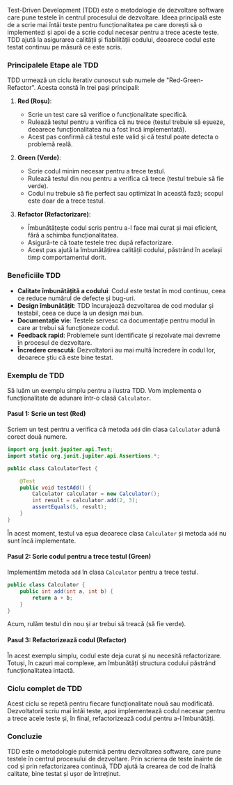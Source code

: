 Test-Driven Development (TDD) este o metodologie de dezvoltare software care pune testele în centrul procesului de dezvoltare. Ideea principală este de a scrie mai întâi teste pentru funcționalitatea pe care dorești să o implementezi și apoi de a scrie codul necesar pentru a trece aceste teste. TDD ajută la asigurarea calității și fiabilității codului, deoarece codul este testat continuu pe măsură ce este scris.

### Principalele Etape ale TDD

TDD urmează un ciclu iterativ cunoscut sub numele de "Red-Green-Refactor". Acesta constă în trei pași principali:

1. **Red (Roșu)**:
    - Scrie un test care să verifice o funcționalitate specifică.
    - Rulează testul pentru a verifica că nu trece (testul trebuie să eșueze, deoarece funcționalitatea nu a fost încă implementată).
    - Acest pas confirmă că testul este valid și că testul poate detecta o problemă reală.

2. **Green (Verde)**:
    - Scrie codul minim necesar pentru a trece testul.
    - Rulează testul din nou pentru a verifica că trece (testul trebuie să fie verde).
    - Codul nu trebuie să fie perfect sau optimizat în această fază; scopul este doar de a trece testul.

3. **Refactor (Refactorizare)**:
    - Îmbunătățește codul scris pentru a-l face mai curat și mai eficient, fără a schimba funcționalitatea.
    - Asigură-te că toate testele trec după refactorizare.
    - Acest pas ajută la îmbunătățirea calității codului, păstrând în același timp comportamentul dorit.

### Beneficiile TDD

- **Calitate îmbunătățită a codului**: Codul este testat în mod continuu, ceea ce reduce numărul de defecte și bug-uri.
- **Design îmbunătățit**: TDD încurajează dezvoltarea de cod modular și testabil, ceea ce duce la un design mai bun.
- **Documentație vie**: Testele servesc ca documentație pentru modul în care ar trebui să funcționeze codul.
- **Feedback rapid**: Problemele sunt identificate și rezolvate mai devreme în procesul de dezvoltare.
- **Încredere crescută**: Dezvoltatorii au mai multă încredere în codul lor, deoarece știu că este bine testat.

### Exemplu de TDD

Să luăm un exemplu simplu pentru a ilustra TDD. Vom implementa o funcționalitate de adunare într-o clasă `Calculator`.

#### Pasul 1: Scrie un test (Red)

Scriem un test pentru a verifica că metoda `add` din clasa `Calculator` adună corect două numere.

```java
import org.junit.jupiter.api.Test;
import static org.junit.jupiter.api.Assertions.*;

public class CalculatorTest {

    @Test
    public void testAdd() {
        Calculator calculator = new Calculator();
        int result = calculator.add(2, 3);
        assertEquals(5, result);
    }
}
```

În acest moment, testul va eșua deoarece clasa `Calculator` și metoda `add` nu sunt încă implementate.

#### Pasul 2: Scrie codul pentru a trece testul (Green)

Implementăm metoda `add` în clasa `Calculator` pentru a trece testul.

```java
public class Calculator {
    public int add(int a, int b) {
        return a + b;
    }
}
```

Acum, rulăm testul din nou și ar trebui să treacă (să fie verde).

#### Pasul 3: Refactorizează codul (Refactor)

În acest exemplu simplu, codul este deja curat și nu necesită refactorizare. Totuși, în cazuri mai complexe, am îmbunătăți structura codului păstrând funcționalitatea intactă.

### Ciclu complet de TDD

Acest ciclu se repetă pentru fiecare funcționalitate nouă sau modificată. Dezvoltatorii scriu mai întâi teste, apoi implementează codul necesar pentru a trece acele teste și, în final, refactorizează codul pentru a-l îmbunătăți.

### Concluzie

TDD este o metodologie puternică pentru dezvoltarea software, care pune testele în centrul procesului de dezvoltare. Prin scrierea de teste înainte de cod și prin refactorizarea continuă, TDD ajută la crearea de cod de înaltă calitate, bine testat și ușor de întreținut.
